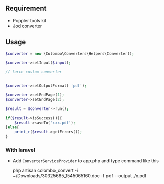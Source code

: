 ## Requirement

- Poppler tools kit
- Jod converter

## Usage

```php
$converter = new \Colombo\Converters\Helpers\Converter();
    
$converter->setInput($input);

// force custom converter


$converter->setOutputFormat( 'pdf');

$converter->setEndPage(1);
$converter->setEndPage(2);

$result = $converter->run();

if($result->isSuccess()){
    $result->saveTo('xxx.pdf');
}else{
    print_r($result->getErrors());
}
```


### With laravel

- Add `ConverterServiceProvider` to app.php and type command like this


    php artisan colombo_convert -i ~/Downloads/30325685_1545065160.doc -f pdf --output ./x.pdf 
    

